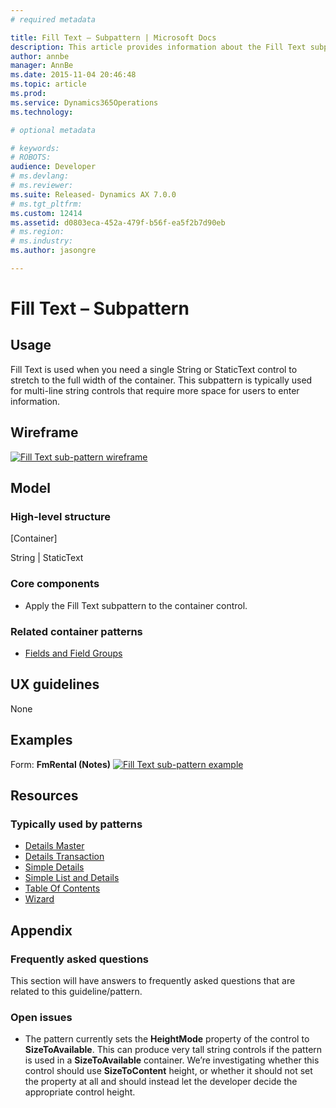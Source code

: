 ```yaml
---
# required metadata

title: Fill Text – Subpattern | Microsoft Docs
description: This article provides information about the Fill Text subpattern. This subpattern is used when a single String or StaticText control must stretch to the full width of the container, so that users have more space to enter information.
author: annbe
manager: AnnBe
ms.date: 2015-11-04 20:46:48
ms.topic: article
ms.prod: 
ms.service: Dynamics365Operations
ms.technology: 

# optional metadata

# keywords: 
# ROBOTS: 
audience: Developer
# ms.devlang: 
# ms.reviewer: 
ms.suite: Released- Dynamics AX 7.0.0
# ms.tgt_pltfrm: 
ms.custom: 12414
ms.assetid: d0803eca-452a-479f-b56f-ea5f2b7d90eb
# ms.region: 
# ms.industry: 
ms.author: jasongre

---
```


# Fill Text – Subpattern

Usage
-----

Fill Text is used when you need a single String or StaticText control to stretch to the full width of the container. This subpattern is typically used for multi-line string controls that require more space for users to enter information.

## Wireframe
[![Fill Text sub-pattern wireframe](media/FillText1.png)](media/FillText1.png)

## Model
### High-level structure

\[Container\]

String | StaticText

### Core components

-   Apply the Fill Text subpattern to the container control.

### Related container patterns

-   [Fields and Field Groups](http://ax.help.dynamics.com/en/wiki/fields-and-field-groups-subpattern/)

## UX guidelines
None

## Examples
Form: **FmRental (Notes)** [![Fill Text sub-pattern example](media/FillText2.png)](media/FillText2.png)

## Resources
### Typically used by patterns

-   [Details Master](http://ax.help.dynamics.com/en/wiki/details-master-form-pattern/)
-   [Details Transaction](http://ax.help.dynamics.com/en/wiki/details-transaction-form-pattern/)
-   [Simple Details](http://ax.help.dynamics.com/en/wiki/simple-details-form-pattern/)
-   [Simple List and Details](http://ax.help.dynamics.com/en/wiki/simple-list-and-details-form-pattern/)
-   [Table Of Contents](http://ax.help.dynamics.com/en/wiki/table-of-contents-form-pattern/)
-   [Wizard](http://ax.help.dynamics.com/en/wiki/wizard-form-pattern/)

## Appendix
### Frequently asked questions

This section will have answers to frequently asked questions that are related to this guideline/pattern.

### Open issues

-   The pattern currently sets the **HeightMode** property of the control to **SizeToAvailable**. This can produce very tall string controls if the pattern is used in a **SizeToAvailable** container. We’re investigating whether this control should use **SizeToContent** height, or whether it should not set the property at all and should instead let the developer decide the appropriate control height.


